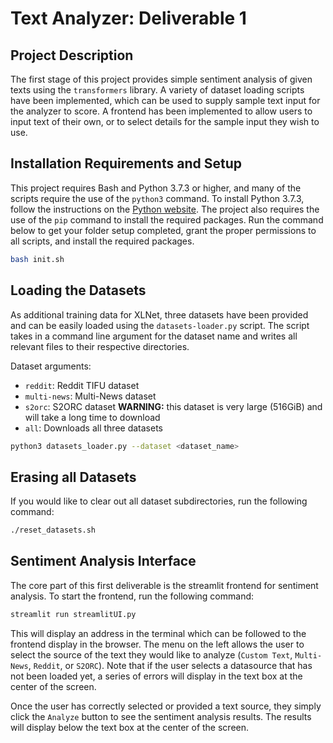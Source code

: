 # Text Analyzer: Deliverable 1

## Project Description

The first stage of this project provides simple sentiment analysis of given texts using the `transformers` library. A variety of dataset loading scripts have been implemented, which can be used to supply sample text input for the analyzer to score. A frontend has been implemented to allow users to input text of their own, or to select details for the sample input they wish to use.

## Installation Requirements and Setup

This project requires Bash and Python 3.7.3 or higher, and many of the scripts require the use of the `python3` command. To install Python 3.7.3, follow the instructions on the [Python website](https://www.python.org/downloads/). The project also requires the use of the `pip` command to install the required packages. Run the command below to get your folder setup completed, grant the proper permissions to all scripts, and install the required packages.

```bash
bash init.sh
```

## Loading the Datasets

As additional training data for XLNet, three datasets have been provided and can be easily loaded using the `datasets-loader.py` script. The script takes in a command line argument for the dataset name and writes all relevant files to their respective directories.

Dataset arguments:

- `reddit`: Reddit TIFU dataset
- `multi-news`: Multi-News dataset
- `s2orc`: S2ORC dataset **WARNING:** this dataset is very large (516GiB) and will take a long time to download
- `all`: Downloads all three datasets

```bash
python3 datasets_loader.py --dataset <dataset_name>
```

## Erasing all Datasets

If you would like to clear out all dataset subdirectories, run the following command:

```bash
./reset_datasets.sh
```

## Sentiment Analysis Interface

The core part of this first deliverable is the streamlit frontend for sentiment analysis. To start the frontend, run the following command:

```bash
streamlit run streamlitUI.py
```

This will display an address in the terminal which can be followed to the frontend display in the browser. The menu on the left allows the user to select the source of the text they would like to analyze (`Custom Text`, `Multi-News`, `Reddit`, or `S2ORC`). Note that if the user selects a datasource that has not been loaded yet, a series of errors will display in the text box at the center of the screen.

Once the user has correctly selected or provided a text source, they simply click the `Analyze` button to see the sentiment analysis results. The results will display below the text box at the center of the screen.
